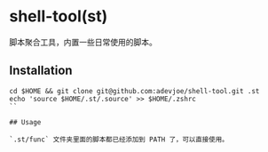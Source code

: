 # shell-tool(st)

脚本聚合工具，内置一些日常使用的脚本。

## Installation

```
cd $HOME && git clone git@github.com:adevjoe/shell-tool.git .st
echo 'source $HOME/.st/.source' >> $HOME/.zshrc
``

## Usage

`.st/func` 文件夹里面的脚本都已经添加到 PATH 了，可以直接使用。
